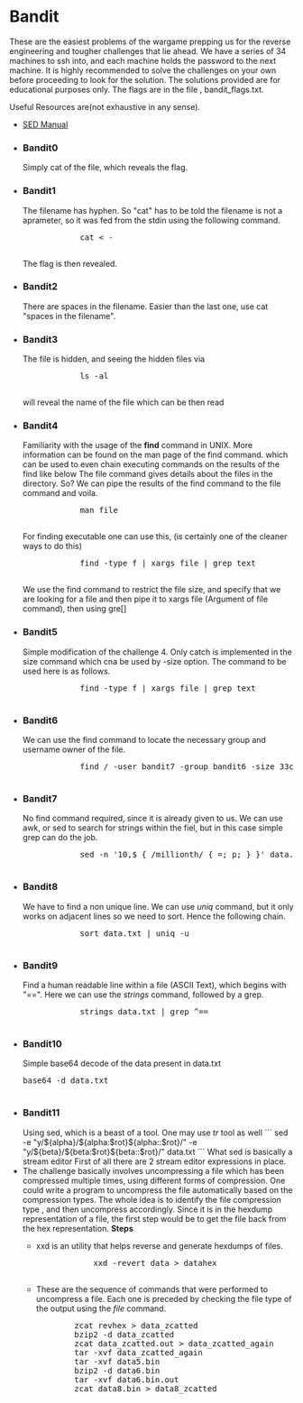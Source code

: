 # Bandit
These are the easiest problems of the wargame prepping us for the reverse engineering and tougher challenges that lie ahead. We have a series of 34 machines to ssh into, and each machine holds the password to the next machine. It is highly recommended to solve the challenges on your own before proceeding to look for the solution. The solutions provided are for educational purposes only. The flags are in the file , bandit_flags.txt.

Useful  Resources are(not exhaustive in any sense).
<ul>
	<li>
		<a href="https://www.gnu.org/software/sed/manual/sed.html">SED Manual</a>
	</li>
</ul>
<ul>
	<li>
		<h3>Bandit0</h3>
		Simply cat of the file, which reveals the flag. 
	</li>
	<li>
		<h3>Bandit1</h3>
		The filename has hyphen. So "cat" has to be told the filename is not a aprameter, so it was fed from the stdin using the following command.
		<pre>
			cat &lt -
		</pre>
		The flag is then revealed.
	</li>
	<li>
		<h3>Bandit2</h3>
		There are spaces in the filename. Easier than the last one, use cat "spaces in the filename".
	</li>
	<li><h3>Bandit3</h3>
		The file is hidden, and seeing the hidden files via 
		<pre>
			ls -al 
		</pre>
		will reveal the name of the file which can be then read
	</li>
	<li>
		<h3>Bandit4</h3>
		Familiarity with the usage of the <b>find</b> command in UNIX.
		More information can be found on the man page of the find command.
		which can be used to even chain executing commands on the results of the find like below
		The file command gives details about the files in the directory. So? We can pipe the results of the find command to the file command and voila.
		<pre>
			man file
		</pre>
		For finding executable one can use this, (is certainly one of the cleaner ways to do this)
		<pre>
			find -type f | xargs file | grep text
		</pre>
		We use the find command to restrict the file size, and specify that we are looking for a file
		and then pipe it to xargs file (Argument of file command), then using gre[]
	</li>
	<li>
		<h3>
			Bandit5
		</h3>
		Simple modification of the challenge 4. Only catch is implemented in the size command which cna be used by -size option. The command to be used here is as follows.
		<pre>
			find -type f | xargs file | grep text
		</pre>
	<li>
		<h3>
			Bandit6
		</h3>
		We can use the find command to locate the necessary group and username owner of the file.
		<pre>
			find / -user bandit7 -group bandit6 -size 33c 2&gt/dev/null
		</pre>
	</li>
	<li>
		<h3>
			Bandit7
		</h3>
		No find command required, since it is already given to us. We can use awk, or sed to search for strings within the fiel, but in this case simple grep can do the job. 
		<pre>
			sed -n '10,$ { /millionth/ { =; p; } }' data.txt
		</pre>
	</li>
	<li>
		<h3>
			Bandit8
		</h3>
		We have to find a non unique line. We can use <i>uniq</i> command, but it only works on adjacent lines so we need to sort. Hence the following chain.
		<pre>
			sort data.txt | uniq -u
		</pre>
	</li>
	<li>
		<h3>Bandit9</h3>
		Find a human readable line within a file (ASCII Text), which begins with "==". Here we can use the <i>strings</i> command, followed by a grep.
		<pre>
			strings data.txt | grep ^==
		</pre>
	</li>
	<li>
		<h3>Bandit10</h3>
		Simple base64 decode of the data present in data.txt
		<pre>
base64 -d data.txt 
		</pre>
	</li>
	<li>
		<h3>Bandit11</h3>
		Using sed, which is a beast of a tool. One may use <i>tr</i> tool as well
		```
sed -e "y/${alpha}/${alpha:$rot}${alpha::$rot}/" -e "y/${beta}/${beta:$rot}${beta::$rot}/" data.txt
		```
		What sed is basically a stream editor
		First of all there are 2 stream editor  expressions in place.
	</li>
	<li>
		The challenge basically involves uncompressing a file which has been compressed multiple times, using different forms of compression. One could write a program to uncompress the file automatically based on the compression types. 
		The whole idea is to identify the file compression type , and then uncompress accordingly.
		Since it is in the hexdump representation of a file, the first step would be to get the file back from the hex representation.
		<b>Steps</b>
		<ul>
		<li>
			<p> xxd is an utility that helps reverse and generate hexdumps of files.</p>
			<pre>
			xxd -revert data &gt datahex
			</pre>
		</li>
		<li>
		These are the sequence of commands that were performed to uncompress a file. Each one is preceded by checking the file type of the output using the <i>file</i> command.
		<pre>
        zcat revhex > data_zcatted
        bzip2 -d data_zcatted
        zcat data_zcatted.out > data_zcatted_again
        tar -xvf data_zcatted_again
        tar -xvf data5.bin
        bzip2 -d data6.bin
        tar -xvf data6.bin.out
        zcat data8.bin > data8_zcatted
		</li>
		</ul>
	</li>
</ul>
